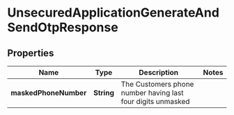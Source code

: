 # UnsecuredApplicationGenerateAndSendOtpResponse

## Properties
Name | Type | Description | Notes
------------ | ------------- | ------------- | -------------
**maskedPhoneNumber** | **String** | The Customers phone number having last four digits unmasked | 
